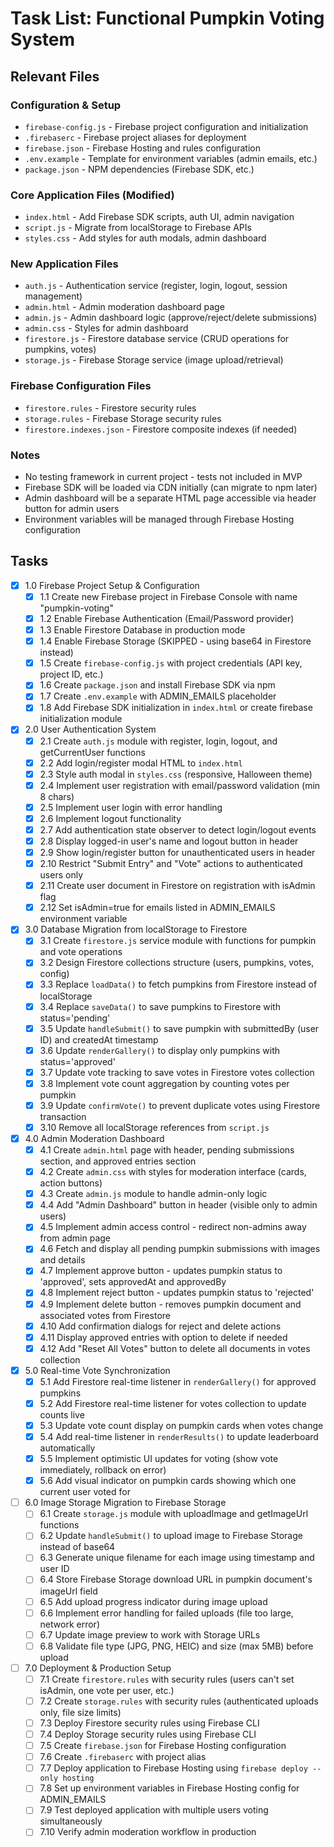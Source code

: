 # Task List: Functional Pumpkin Voting System

## Relevant Files

### Configuration & Setup
- `firebase-config.js` - Firebase project configuration and initialization
- `.firebaserc` - Firebase project aliases for deployment
- `firebase.json` - Firebase Hosting and rules configuration
- `.env.example` - Template for environment variables (admin emails, etc.)
- `package.json` - NPM dependencies (Firebase SDK, etc.)

### Core Application Files (Modified)
- `index.html` - Add Firebase SDK scripts, auth UI, admin navigation
- `script.js` - Migrate from localStorage to Firebase APIs
- `styles.css` - Add styles for auth modals, admin dashboard

### New Application Files
- `auth.js` - Authentication service (register, login, logout, session management)
- `admin.html` - Admin moderation dashboard page
- `admin.js` - Admin dashboard logic (approve/reject/delete submissions)
- `admin.css` - Styles for admin dashboard
- `firestore.js` - Firestore database service (CRUD operations for pumpkins, votes)
- `storage.js` - Firebase Storage service (image upload/retrieval)

### Firebase Configuration Files
- `firestore.rules` - Firestore security rules
- `storage.rules` - Firebase Storage security rules
- `firestore.indexes.json` - Firestore composite indexes (if needed)

### Notes

- No testing framework in current project - tests not included in MVP
- Firebase SDK will be loaded via CDN initially (can migrate to npm later)
- Admin dashboard will be a separate HTML page accessible via header button for admin users
- Environment variables will be managed through Firebase Hosting configuration

## Tasks

- [x] 1.0 Firebase Project Setup & Configuration
  - [x] 1.1 Create new Firebase project in Firebase Console with name "pumpkin-voting"
  - [x] 1.2 Enable Firebase Authentication (Email/Password provider)
  - [x] 1.3 Enable Firestore Database in production mode
  - [x] 1.4 Enable Firebase Storage (SKIPPED - using base64 in Firestore instead)
  - [x] 1.5 Create `firebase-config.js` with project credentials (API key, project ID, etc.)
  - [x] 1.6 Create `package.json` and install Firebase SDK via npm
  - [x] 1.7 Create `.env.example` with ADMIN_EMAILS placeholder
  - [x] 1.8 Add Firebase SDK initialization in `index.html` or create firebase initialization module

- [x] 2.0 User Authentication System
  - [x] 2.1 Create `auth.js` module with register, login, logout, and getCurrentUser functions
  - [x] 2.2 Add login/register modal HTML to `index.html`
  - [x] 2.3 Style auth modal in `styles.css` (responsive, Halloween theme)
  - [x] 2.4 Implement user registration with email/password validation (min 8 chars)
  - [x] 2.5 Implement user login with error handling
  - [x] 2.6 Implement logout functionality
  - [x] 2.7 Add authentication state observer to detect login/logout events
  - [x] 2.8 Display logged-in user's name and logout button in header
  - [x] 2.9 Show login/register button for unauthenticated users in header
  - [x] 2.10 Restrict "Submit Entry" and "Vote" actions to authenticated users only
  - [x] 2.11 Create user document in Firestore on registration with isAdmin flag
  - [x] 2.12 Set isAdmin=true for emails listed in ADMIN_EMAILS environment variable

- [x] 3.0 Database Migration from localStorage to Firestore
  - [x] 3.1 Create `firestore.js` service module with functions for pumpkin and vote operations
  - [x] 3.2 Design Firestore collections structure (users, pumpkins, votes, config)
  - [x] 3.3 Replace `loadData()` to fetch pumpkins from Firestore instead of localStorage
  - [x] 3.4 Replace `saveData()` to save pumpkins to Firestore with status='pending'
  - [x] 3.5 Update `handleSubmit()` to save pumpkin with submittedBy (user ID) and createdAt timestamp
  - [x] 3.6 Update `renderGallery()` to display only pumpkins with status='approved'
  - [x] 3.7 Update vote tracking to save votes in Firestore votes collection
  - [x] 3.8 Implement vote count aggregation by counting votes per pumpkin
  - [x] 3.9 Update `confirmVote()` to prevent duplicate votes using Firestore transaction
  - [x] 3.10 Remove all localStorage references from `script.js`

- [x] 4.0 Admin Moderation Dashboard
  - [x] 4.1 Create `admin.html` page with header, pending submissions section, and approved entries section
  - [x] 4.2 Create `admin.css` with styles for moderation interface (cards, action buttons)
  - [x] 4.3 Create `admin.js` module to handle admin-only logic
  - [x] 4.4 Add "Admin Dashboard" button in header (visible only to admin users)
  - [x] 4.5 Implement admin access control - redirect non-admins away from admin page
  - [x] 4.6 Fetch and display all pending pumpkin submissions with images and details
  - [x] 4.7 Implement approve button - updates pumpkin status to 'approved', sets approvedAt and approvedBy
  - [x] 4.8 Implement reject button - updates pumpkin status to 'rejected'
  - [x] 4.9 Implement delete button - removes pumpkin document and associated votes from Firestore
  - [x] 4.10 Add confirmation dialogs for reject and delete actions
  - [x] 4.11 Display approved entries with option to delete if needed
  - [x] 4.12 Add "Reset All Votes" button to delete all documents in votes collection

- [x] 5.0 Real-time Vote Synchronization
  - [x] 5.1 Add Firestore real-time listener in `renderGallery()` for approved pumpkins
  - [x] 5.2 Add Firestore real-time listener for votes collection to update counts live
  - [x] 5.3 Update vote count display on pumpkin cards when votes change
  - [x] 5.4 Add real-time listener in `renderResults()` to update leaderboard automatically
  - [x] 5.5 Implement optimistic UI updates for voting (show vote immediately, rollback on error)
  - [x] 5.6 Add visual indicator on pumpkin cards showing which one current user voted for

- [ ] 6.0 Image Storage Migration to Firebase Storage
  - [ ] 6.1 Create `storage.js` module with uploadImage and getImageUrl functions
  - [ ] 6.2 Update `handleSubmit()` to upload image to Firebase Storage instead of base64
  - [ ] 6.3 Generate unique filename for each image using timestamp and user ID
  - [ ] 6.4 Store Firebase Storage download URL in pumpkin document's imageUrl field
  - [ ] 6.5 Add upload progress indicator during image upload
  - [ ] 6.6 Implement error handling for failed uploads (file too large, network error)
  - [ ] 6.7 Update image preview to work with Storage URLs
  - [ ] 6.8 Validate file type (JPG, PNG, HEIC) and size (max 5MB) before upload

- [ ] 7.0 Deployment & Production Setup
  - [ ] 7.1 Create `firestore.rules` with security rules (users can't set isAdmin, one vote per user, etc.)
  - [ ] 7.2 Create `storage.rules` with security rules (authenticated uploads only, file size limits)
  - [ ] 7.3 Deploy Firestore security rules using Firebase CLI
  - [ ] 7.4 Deploy Storage security rules using Firebase CLI
  - [ ] 7.5 Create `firebase.json` for Firebase Hosting configuration
  - [ ] 7.6 Create `.firebaserc` with project alias
  - [ ] 7.7 Deploy application to Firebase Hosting using `firebase deploy --only hosting`
  - [ ] 7.8 Set up environment variables in Firebase Hosting config for ADMIN_EMAILS
  - [ ] 7.9 Test deployed application with multiple users voting simultaneously
  - [ ] 7.10 Verify admin moderation workflow in production
